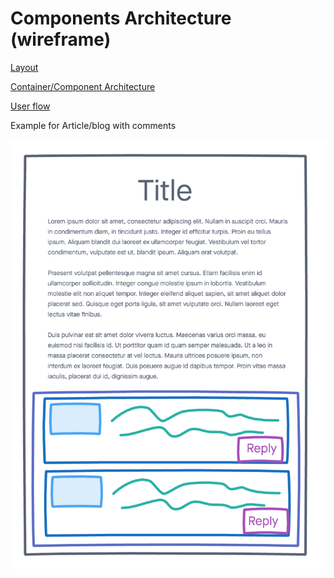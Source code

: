# Components Architecture (wireframe)

[Layout](Components%20Architecture%20(wireframe)%20d9800f86b76d4d208b97e311bfe867d3/Layout%20cc62bb6bc81e4f80b702597dffad776b.md)

[Container/Component Architecture](Components%20Architecture%20(wireframe)%20d9800f86b76d4d208b97e311bfe867d3/Container%20Component%20Architecture%20ee1c35fb34ec4847a942a261895daf84.md)

[User flow](Components%20Architecture%20(wireframe)%20d9800f86b76d4d208b97e311bfe867d3/User%20flow%203acd9b676a0e4d2ebd9e7074ba915663.md)

Example for Article/blog with comments 

![Components%20Architecture%20(wireframe)%20d9800f86b76d4d208b97e311bfe867d3/article-blog-wireframe.png](Components%20Architecture%20(wireframe)%20d9800f86b76d4d208b97e311bfe867d3/article-blog-wireframe.png)